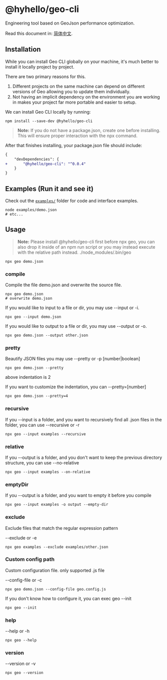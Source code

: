 # @hyhello/geo-cli

Engineering tool based on GeoJson performance optimization.

Read this document in: [简体中文](https://github.com/Hyhello/geo-cli/blob/master/README.zh_CN.md).

## Installation

While you can install Geo CLI globally on your machine, it's much better to install it locally project by project.

There are two primary reasons for this.

1. Different projects on the same machine can depend on different versions of Geo allowing you to update them individually.
2. Not having an implicit dependency on the environment you are working in makes your project far more portable and easier to setup.

We can install Geo CLI locally by running:

```Shell
npm install --save-dev @hyhello/geo-cli
```

> **Note:** If you do not have a package.json, create one before installing. This will ensure proper interaction with the npx command.

After that finishes installing, your package.json file should include:

```Diff
{
    "devDependencies": {
+       "@hyhello/geo-cli": "^0.0.4"
    }
}
```

## Examples (Run it and see it)

Check out the [`examples/`](https://github.com/Hyhello/geo-cli/tree/master/examples) folder for code and interface examples.

```Shell
node examples/demo.json
# etc...
```

## Usage

> **Note:** Please install @hyhello/geo-cli first before npx geo, you can also drop it inside of an npm run script or you may instead execute with the relative path instead. ./node_modules/.bin/geo

```Shell
npx geo demo.json
```

### compile

Compile the file demo.json and overwrite the source file.

```Shell
npx geo demo.json
# overwrite demo.json
```

If you would like to input to a file or dir, you may use --input or -i.

```Shell
npx geo --input demo.json
```

If you would like to output to a file or dir, you may use --output or -o.

```Shell
npx geo demo.json --output other.json
```

### pretty

Beautify JSON files you may use --pretty or -p [number|boolean]

```Shell
npx geo demo.json --pretty
```

above indentation is 2

If you want to customize the indentation, you can --pretty=[number]

```Shell
npx geo demo.json --pretty=4
```

### recursive

If you --input is a folder, and you want to recursively find all .json files in the folder, you can use --recursive or -r

```Shell
npx geo --input examples --recursive
```

### relative

If you --output is a folder, and you don't want to keep the previous directory structure, you can use --no-relative

```Shell
npx geo --input examples --on-relative
```

### emptyDir

If you --output is a folder, and you want to empty it before you compile

```Shell
npx geo --input examples -o output --empty-dir
```

### exclude

Exclude files that match the regular expression pattern

--exclude or -e

```Shell
npx geo examples --exclude examples/other.json
```

### Custom config path

Custom configuration file. only supported .js file

--config-file or -c

```Shell
npx geo demo.json --config-file geo.config.js
```

If you don't know how to configure it, you can exec geo --init

```Shell
npx geo --init
```

### help

--help or -h

```Shell
npx geo --help
```

### version

--version or -v

```Shell
npx geo --version
```
